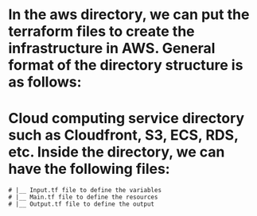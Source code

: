 # In the aws directory, we can put the terraform files to create the infrastructure in AWS. General format of the directory structure is as follows:
# Cloud computing service directory such as Cloudfront, S3, ECS, RDS, etc. Inside the directory, we can have the following files:
    # |__ Input.tf file to define the variables
    # |__ Main.tf file to define the resources
    # |__ Output.tf file to define the output